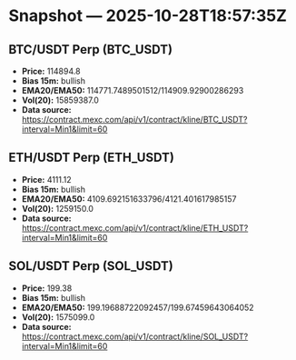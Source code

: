 # Snapshot — 2025-10-28T18:57:35Z

## BTC/USDT Perp (BTC_USDT)
- **Price:** 114894.8
- **Bias 15m:** bullish
- **EMA20/EMA50:** 114771.7489501512/114909.92900286293
- **Vol(20):** 15859387.0
- **Data source:** https://contract.mexc.com/api/v1/contract/kline/BTC_USDT?interval=Min1&limit=60

## ETH/USDT Perp (ETH_USDT)
- **Price:** 4111.12
- **Bias 15m:** bullish
- **EMA20/EMA50:** 4109.692151633796/4121.401617985157
- **Vol(20):** 1259150.0
- **Data source:** https://contract.mexc.com/api/v1/contract/kline/ETH_USDT?interval=Min1&limit=60

## SOL/USDT Perp (SOL_USDT)
- **Price:** 199.38
- **Bias 15m:** bullish
- **EMA20/EMA50:** 199.19688722092457/199.67459643064052
- **Vol(20):** 1575099.0
- **Data source:** https://contract.mexc.com/api/v1/contract/kline/SOL_USDT?interval=Min1&limit=60
